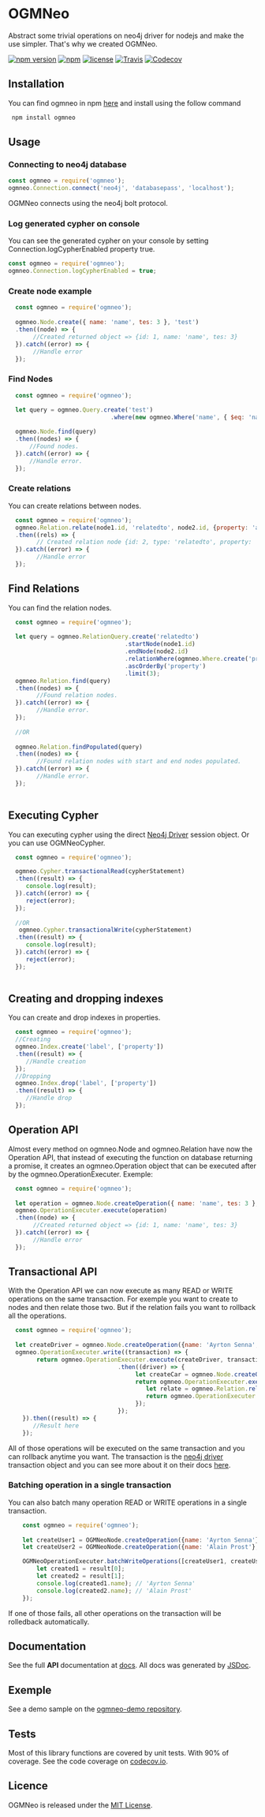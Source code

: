 # OGMNeo

Abstract some trivial operations on neo4j driver for nodejs and make the use simpler. That's why we created OGMNeo.

[![npm version](https://badge.fury.io/js/ogmneo.svg)](https://badge.fury.io/js/ogmneo)
[![npm](https://img.shields.io/npm/dt/ogmneo.svg)](https://www.npmjs.com/package/ogmneo)
[![license](https://img.shields.io/github/license/mashape/apistatus.svg)](https://opensource.org/licenses/MIT)
[![Travis](https://img.shields.io/travis/LucianoPAlmeida/OGMNeo.svg)](https://travis-ci.org/LucianoPAlmeida/OGMNeo)
[![Codecov](https://img.shields.io/codecov/c/github/LucianoPAlmeida/OGMNeo.svg)](https://codecov.io/gh/LucianoPAlmeida/OGMNeo)

## Installation
You can find ogmneo in npm [here](https://www.npmjs.com/package/ogmneo) and install using the follow command
```sh
 npm install ogmneo
```
## Usage 

### Connecting to neo4j database

```js
const ogmneo = require('ogmneo');
ogmneo.Connection.connect('neo4j', 'databasepass', 'localhost');

```
   OGMNeo connects using the neo4j bolt protocol.
   
### Log generated cypher on console
You can see the generated cypher on your console by setting Connection.logCypherEnabled property true.

```js
const ogmneo = require('ogmneo');
ogmneo.Connection.logCypherEnabled = true;

```
   
### Create node example

```js
  const ogmneo = require('ogmneo');
  
  ogmneo.Node.create({ name: 'name', tes: 3 }, 'test')
  .then((node) => {
       //Created returned object => {id: 1, name: 'name', tes: 3}
  }).catch((error) => {
       //Handle error
  });
```

### Find Nodes 
  ```js
    const ogmneo = require('ogmneo');
    
    let query = ogmneo.Query.create('test')
                               .where(new ogmneo.Where('name', { $eq: 'name1' }));

    ogmneo.Node.find(query)
    .then((nodes) => {
        //Found nodes.
    }).catch((error) => {
        //Handle error.
    });
  ```
### Create relations
You can create relations between nodes.

```js
  const ogmneo = require('ogmneo');
  ogmneo.Relation.relate(node1.id, 'relatedto', node2.id, {property: 'a'})
  .then((rels) => {
        // Created relation node {id: 2, type: 'relatedto', property: 'a'}
  }).catch((error) => {
        //Handle error
  });
```

## Find Relations 
You can find the relation nodes.

```js
  const ogmneo = require('ogmneo');
  
  let query = ogmneo.RelationQuery.create('relatedto')
                                 .startNode(node1.id)
                                 .endNode(node2.id)
                                 .relationWhere(ogmneo.Where.create('property', { $eq: 'c' }))
                                 .ascOrderBy('property')
                                 .limit(3);
  ogmneo.Relation.find(query)
  .then((nodes) => {
        //Found relation nodes.
  }).catch((error) => {
        //Handle error.
  });
  
  //OR
  
  ogmneo.Relation.findPopulated(query)
  .then((nodes) => {
        //Found relation nodes with start and end nodes populated.
  }).catch((error) => {
        //Handle error.
  });
  
```

## Executing Cypher
You can executing cypher using the direct [Neo4j Driver](https://github.com/neo4j/neo4j-javascript-driver) session object. Or you can use OGMNeoCypher.

```js
  const ogmneo = require('ogmneo');

  ogmneo.Cypher.transactionalRead(cypherStatement)
  .then((result) => {
     console.log(result);
  }).catch((error) => {
     reject(error);
  });
  
  //OR
   ogmneo.Cypher.transactionalWrite(cypherStatement)
  .then((result) => {
     console.log(result);
  }).catch((error) => {
     reject(error);
  });
  
``` 
## Creating and dropping indexes
You can create and drop indexes in properties.

```js
  const ogmneo = require('ogmneo');
  //Creating
  ogmneo.Index.create('label', ['property'])
  .then((result) => {
     //Handle creation
  });
  //Dropping
  ogmneo.Index.drop('label', ['property'])
  .then((result) => {
     //Handle drop
  });
``` 

## Operation API

Almost every method on ogmneo.Node and ogmneo.Relation have now the Operation API, that instead of executing the function on database returning a promise, it creates an ogmneo.Operation object that can be executed after by the ogmneo.OperationExecuter. Exemple:
```js
  const ogmneo = require('ogmneo');
  
  let operation = ogmneo.Node.createOperation({ name: 'name', tes: 3 }, 'test');
  ogmneo.OperationExecuter.execute(operation)
  .then((node) => {
       //Created returned object => {id: 1, name: 'name', tes: 3}
  }).catch((error) => {
       //Handle error
  });
```

## Transactional API 
With the Operation API we can now execute as many READ or WRITE operations on the same transaction.
For exemple you want to create to nodes and then relate those two. But if the relation fails you want to rollback all the operations.
```js
  const ogmneo = require('ogmneo');
  
  let createDriver = ogmneo.Node.createOperation({name: 'Ayrton Senna', carNumber: 12 }, 'Driver');
  ogmneo.OperationExecuter.write((transaction) => {
        return ogmneo.OperationExecuter.execute(createDriver, transaction)
                               .then((driver) => {
                                    let createCar = ogmneo.Node.createOperation({name: 'MP4/4'}, 'Car');
                                    return ogmneo.OperationExecuter.execute(createCar, transaction).then((car) => {
                                       let relate = ogmneo.Relation.relateOperation(driver.id, 'DRIVES', car.id, {year: 1988});
                                       return ogmneo.OperationExecuter.execute(relate, transaction);
                                    });
                               });
    }).then((result) => {
       //Result here
    });
```
All of those operations will be executed on the same transaction and you can rollback anytime you want. The transaction is the [neo4j driver](https://github.com/neo4j/neo4j-javascript-driver) transaction object and you can see more about it on their docs [here](http://neo4j.com/docs/api/javascript-driver/current/class/src/v1/transaction.js~Transaction.html).

### Batching operation in a single transaction

You can also batch many operation READ or WRITE operations in a single transaction.

```js
    const ogmneo = require('ogmneo');
  
    let createUser1 = OGMNeoNode.createOperation({name: 'Ayrton Senna'}, 'Person');
    let createUser2 = OGMNeoNode.createOperation({name: 'Alain Prost'}, 'Person');

    OGMNeoOperationExecuter.batchWriteOperations([createUser1, createUser2]).then((result) => {
        let created1 = result[0];
        let created2 = result[1];
        console.log(created1.name); // 'Ayrton Senna'
        console.log(created2.name); // 'Alain Prost'
    });
```
If one of those fails, all other operations on the transaction will be rolledback automatically.

## Documentation

  See the full **API** documentation at [docs](http://ogmneo-docs.getforge.io/). All docs was generated by [JSDoc](https://github.com/jsdoc3/jsdoc).
  
## Exemple 
  
  See a demo sample on the [ogmneo-demo repository](https://github.com/LucianoPAlmeida/ogmneo-demo).
  
## Tests

  Most of this library functions are covered by unit tests. With 90% of coverage.
  See the code coverage on [codecov.io](https://codecov.io/gh/LucianoPAlmeida/OGMNeo).

## Licence

OGMNeo is released under the [MIT License](https://opensource.org/licenses/MIT).
